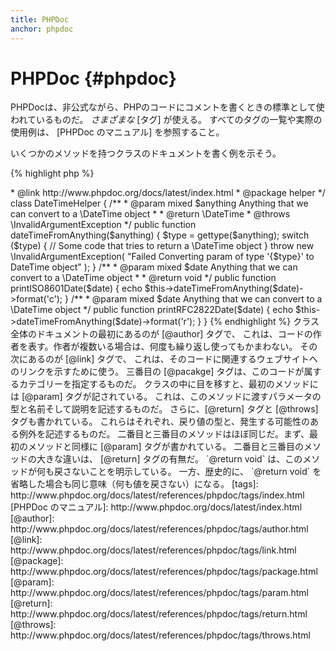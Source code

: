 ```yaml
---
title: PHPDoc
anchor: phpdoc
---
```


# PHPDoc {#phpdoc}

PHPDocは、非公式ながら、PHPのコードにコメントを書くときの標準として使われているものだ。
*さまざまな* [タグ] が使える。
すべてのタグの一覧や実際の使用例は、 [PHPDoc のマニュアル] を参照すること。

いくつかのメソッドを持つクラスのドキュメントを書く例を示そう。

{% highlight php %}
<?php
/**
 * @author A Name <a.name@example.com>
 * @link http://www.phpdoc.org/docs/latest/index.html
 * @package helper
 */
class DateTimeHelper
{
    /**
     * @param mixed $anything Anything that we can convert to a \DateTime object
     *
     * @return \DateTime
     * @throws \InvalidArgumentException
     */
    public function dateTimeFromAnything($anything)
    {
        $type = gettype($anything);

        switch ($type) {
            // Some code that tries to return a \DateTime object
        }

        throw new \InvalidArgumentException(
            "Failed Converting param of type '{$type}' to DateTime object"
        );
    }

    /**
     * @param mixed $date Anything that we can convert to a \DateTime object
     *
     * @return void
     */
    public function printISO8601Date($date)
    {
        echo $this->dateTimeFromAnything($date)->format('c');
    }

    /**
     * @param mixed $date Anything that we can convert to a \DateTime object
     */
    public function printRFC2822Date($date)
    {
        echo $this->dateTimeFromAnything($date)->format('r');
    }
}
{% endhighlight %}

クラス全体のドキュメントの最初にあるのが [@author] タグで、
これは、コードの作者を表す。作者が複数いる場合は、何度も繰り返し使ってもかまわない。
その次にあるのが [@link] タグで、
これは、そのコードに関連するウェブサイトへのリンクを示すために使う。
三番目の [@pacakge] タグは、このコードが属するカテゴリーを指定するものだ。

クラスの中に目を移すと、最初のメソッドには [@param] タグが記されている。
これは、このメソッドに渡すパラメータの型と名前そして説明を記述するものだ。
さらに、[@return] タグと
[@throws] タグも書かれている。
これらはそれぞれ、戻り値の型と、発生する可能性のある例外を記述するものだ。

二番目と三番目のメソッドはほぼ同じだ。まず、最初のメソッドと同様に [@param] タグが書かれている。
二番目と三番目のメソッドの大きな違いは、 [@return] タグの有無だ。
`@return void` は、このメソッドが何も戻さないことを明示している。
一方、歴史的に、 `@return void` を省略した場合も同じ意味（何も値を戻さない）になる。


[tags]: http://www.phpdoc.org/docs/latest/references/phpdoc/tags/index.html
[PHPDoc のマニュアル]: http://www.phpdoc.org/docs/latest/index.html
[@author]: http://www.phpdoc.org/docs/latest/references/phpdoc/tags/author.html
[@link]: http://www.phpdoc.org/docs/latest/references/phpdoc/tags/link.html
[@package]: http://www.phpdoc.org/docs/latest/references/phpdoc/tags/package.html
[@param]: http://www.phpdoc.org/docs/latest/references/phpdoc/tags/param.html
[@return]: http://www.phpdoc.org/docs/latest/references/phpdoc/tags/return.html
[@throws]: http://www.phpdoc.org/docs/latest/references/phpdoc/tags/throws.html
